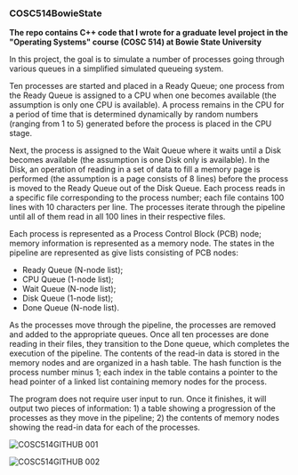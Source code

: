 ### COSC514BowieState
**The repo contains C++ code that I wrote for a graduate level project in the "Operating Systems" course (COSC 514) at Bowie State University**

In this project, the goal is to simulate a number of processes going through various queues in a simplified simulated queueing system. 

Ten processes are started and placed in a Ready Queue; one process from the Ready Queue is assigned to a CPU when one becomes available (the assumption is only one CPU is available). A process remains in the CPU for a period of time that is determined dynamically by random numbers (ranging from 1 to 5) generated before the process is placed in the CPU stage.  

Next, the process is assigned to the Wait Queue where it waits until a Disk becomes available (the assumption is one Disk only is available). In the Disk, an operation of reading in a set of data to fill a memory page is performed (the assumption is a page consists of 8 lines) before the process is moved to the Ready Queue out of the Disk Queue. Each process reads in a specific file corresponding to the process number; each file contains 100 lines with 10 characters per line. The processes iterate through the pipeline until all of them read in all 100 lines in their respective files. 

Each process is represented as a Process Control Block (PCB) node; memory information is represented as a memory node. The states in the pipeline are represented as  give lists consisting of PCB nodes: 
- Ready Queue (N-node list); 
- CPU Queue (1-node list); 
- Wait Queue (N-node list); 
- Disk Queue (1-node list); 
- Done Queue (N-node list). 

As the processes move through the pipeline, the processes are removed and added to the appropriate queues. Once all ten processes are done reading in their files, they transition to the Done queue, which completes the execution of the pipeline. The contents of the read-in data is stored in the memory nodes and are organized in a hash table. The hash function is the process number minus 1; each index in the table contains a pointer to the head pointer of a linked list containing memory nodes for the process.

The program does not require user input to run. Once it finishes, it will output two pieces of information: 1) a table showing a progression of the processes as they move in the pipeline; 2) the contents of memory nodes showing the read-in data for each of the processes.

![COSC514GITHUB 001](https://user-images.githubusercontent.com/20401990/116634295-a2804280-a929-11eb-96e2-ff07a0adba22.jpeg)

![COSC514GITHUB 002](https://user-images.githubusercontent.com/20401990/116634353-c9d70f80-a929-11eb-88d0-c4a1b689b7d9.jpeg)
